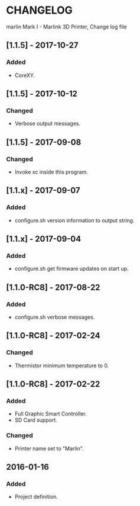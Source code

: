 # CHANGELOG
marlin Mark I - Marlink 3D Printer, Change log file

## [1.1.5] - 2017-10-27
### Added
- CoreXY.

## [1.1.5] - 2017-10-12
### Changed
- Verbose output messages.

## [1.1.5] - 2017-09-08
### Changed
- Invoke xc inside this program.

## [1.1.x] - 2017-09-07
### Added
- configure.sh version information to output string.

## [1.1.x] - 2017-09-04
### Added
- configure.sh get firmware updates on start up.

## [1.1.0-RC8] - 2017-08-22
### Added
- configure.sh verbose messages.

## [1.1.0-RC8] - 2017-02-24
### Changed
- Thermistor minimum temperature to 0.

## [1.1.0-RC8] - 2017-02-22
### Added
- Full Graphic Smart Controller.
- SD Card support.
### Changed
- Printer name set to "Marlin".

## 2016-01-16
### Added
- Project definition.

